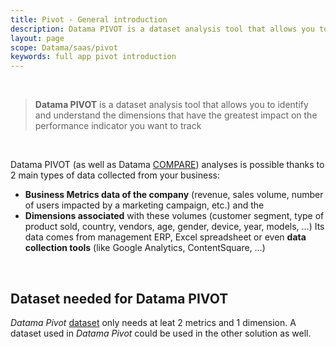 ```yaml
---
title: Pivot - General introduction
description: Datama PIVOT is a dataset analysis tool that allows you to identify and understand the dimensions that have the greatest impact on the performance indicator you want to track.
layout: page
scope: Datama/saas/pivot
keywords: full app pivot introduction
---
```


<br>

> **Datama PIVOT** is a dataset analysis tool that allows you to identify and understand the dimensions that have the greatest impact on the performance indicator you want to track

<br>

Datama PIVOT (as well as Datama [COMPARE]({{site.url}}/{{site.baseurl}}/core_app/new/compare/compare.html)) analyses is possible thanks to 2 main types of data collected from your business:

* **Business Metrics data of the company** (revenue, sales volume, number of users impacted by a marketing campaign, etc.) and the
* **Dimensions associated** with these volumes (customer segment, type of product sold, country, vendors, age, gender, device, year, models, …)
Its data comes from management ERP, Excel spreadsheet or even **data collection tools** (like Google Analytics, ContentSquare, …)

<br>

## **Dataset needed for Datama PIVOT** 

<i>Datama Pivot</i> [dataset]({{site.url}}/{{site.baseurl}}/core_app/new/prep/dataset.html) only needs at leat 2 metrics and 1 dimension. A dataset used in <i>Datama Pivot</i> could be used in the other solution as well. 

